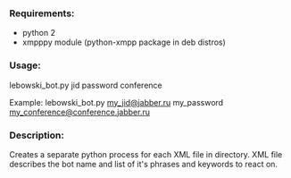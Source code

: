 ### Requirements: ###
- python 2
- xmpppy module (python-xmpp package in deb distros)

### Usage: ###
lebowski_bot.py jid password conference

Example:
lebowski_bot.py my_jid@jabber.ru my_password my_conference@conference.jabber.ru


### Description: ###
Creates a separate python process for each XML file in directory.
XML file describes the bot name and list of it's phrases and keywords to react on.